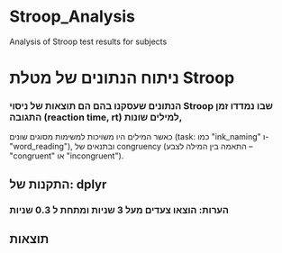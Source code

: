 # Stroop_Analysis
Analysis of Stroop test results for subjects

# ניתוח הנתונים של מטלת Stroop 
### הנתונים שעסקנו בהם הם תוצאות של ניסוי Stroop שבו נמדדו זמן התגובה (reaction time, rt) למילים שונות, 
כאשר המילים היו משויכות למשימות מסוגים שונים (task: כמו "ink_naming" ו-"word_reading"), ובתנאים של congruency (התאמה בין המילה לצבע – "congruent" או "incongruent").

## התקנות של: dplyr
### הערות: הוצאו צעדים מעל 3 שניות ומתחת ל 0.3 שניות 

## תוצאות
